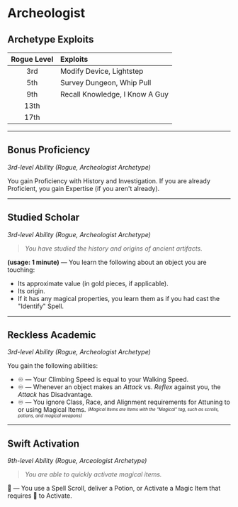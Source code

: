 # Archeologist

## Archetype Exploits

| Rogue Level | Exploits                       |
|:-----------:|:-------------------------------|
|     3rd     | Modify Device, Lightstep       |
|     5th     | Survey Dungeon, Whip Pull      |
|     9th     | Recall Knowledge, I Know A Guy |
|    13th     |                                |
|    17th     |                                |

---

## Bonus Proficiency
*3rd-level Ability (Rogue, Archeologist Archetype)*

You gain Proficiency with History and Investigation. If you are already Proficient, you gain Expertise (if you aren't already).

---

## Studied Scholar
*3rd-level Ability (Rogue, Archeologist Archetype)*

> *You have studied the history and origins of ancient artifacts.*

**(usage: 1 minute)** — You learn the following about an object you are touching:
* Its approximate value (in gold pieces, if applicable).
* Its origin.
* If it has any magical properties, you learn them as if you had cast the "Identify" Spell.

---

## Reckless Academic
*3rd-level Ability (Rogue, Archeologist Archetype)*

You gain the following abilities:
* ♾️ — Your Climbing Speed is equal to your Walking Speed.
* ♾️ — Whenever an object makes an *Attack* vs. *Reflex* against you, the *Attack* has Disadvantage.
* ♾️ — You ignore Class, Race, and Alignment requirements for Attuning to or using Magical Items. <sup><sub>*(Magical Items are Items with the "Magical" tag, such as scrolls, potions, and magical weapons)*</sub><sup>

---

## Swift Activation
*9th-level Ability (Rogue, Arceologist Archetype)*

> *You are able to quickly activate magical items.*

🔵 — You use a Spell Scroll, deliver a Potion, or Activate a Magic Item that requires 🔷 to Activate.
